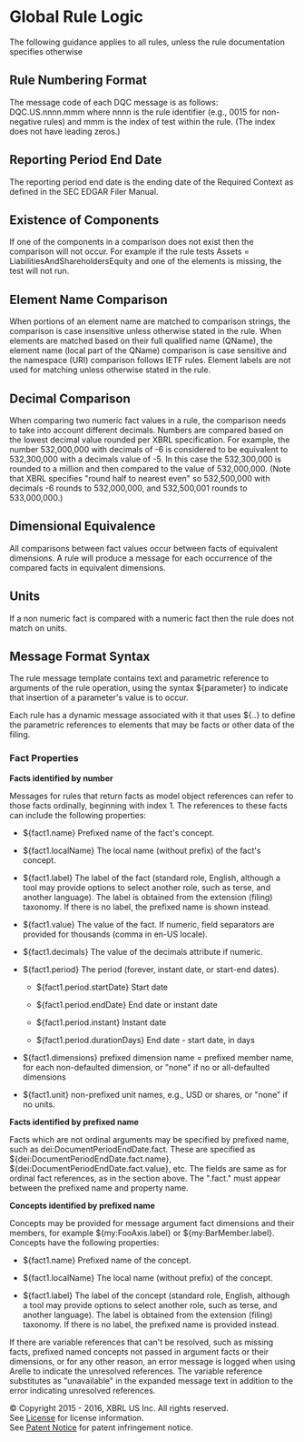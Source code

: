 # Global Rule Logic

The following guidance applies to all rules, unless the rule documentation specifies otherwise

## Rule Numbering Format

The message code of each DQC message is as follows:  DQC.US.nnnn.mmm where nnnn is the rule identifier (e.g., 0015 for non-negative rules) and mmm is the index of test within the rule. (The index does not have leading zeros.)

## Reporting Period End Date

The reporting period end date is the ending date of the Required Context as defined in the SEC EDGAR Filer Manual.

## Existence of Components

If one of the components in a comparison does not exist then the comparison will not occur. For example if the rule tests Assets = LiabilitiesAndShareholdersEquity and one of the elements is missing, the test will not run. 

## Element Name Comparison

When portions of an element name are matched to comparison strings, the comparison is case insensitive unless otherwise stated in the rule. When elements are matched based on their full qualified name (QName), the element name (local part of the QName) comparison is case sensitive and the namespace (URI) comparison follows IETF rules. Element labels are not used for matching unless otherwise stated in the rule.

## Decimal Comparison

When comparing two numeric fact values in a rule, the comparison needs to take into account different decimals. Numbers are compared based on the lowest decimal value rounded per XBRL specification. For example, the number 532,000,000 with decimals of -6 is considered to be equivalent to 532,300,000 with a decimals value of -5. In this case the 532,300,000 is rounded to a million and then compared to the value of 532,000,000.  (Note that XBRL specifies "round half to nearest even" so 532,500,000 with decimals -6 rounds to 532,000,000, and 532,500,001 rounds to 533,000,000.)

## Dimensional Equivalence

All comparisons between fact values occur between facts of equivalent dimensions.  A rule will produce a message for each occurrence of the compared facts in equivalent dimensions.

## Units

If a non numeric fact is compared with a numeric fact then the rule does not match on units. 

## Message Format Syntax

The rule message template contains text and parametric reference to arguments of the rule operation, using the syntax ${parameter} to indicate that insertion of a parameter's value is to occur.  

Each rule has a dynamic message associated with it that uses ${..} to define the parametric references to elements that may be facts or other data of the filing.

### Fact Properties

**Facts identified by number**

Messages for rules that return facts as model object references can refer to those facts ordinally, beginning with index 1. The references to these facts can include the following properties:

* ${fact1.name}  Prefixed name of the fact's concept.

* ${fact1.localName}  The local name (without prefix) of the fact's concept.

* ${fact1.label}  The label of the fact (standard role, English, although a tool may provide options to select another role, such as terse, and another language).  The label is obtained from the extension (filing) taxonomy.  If there is no label, the prefixed name is shown instead.

* ${fact1.value}  The value of the fact.  If numeric, field separators are provided for thousands (comma in en-US locale).   

* ${fact1.decimals}  The value of the decimals attribute if numeric.

* ${fact1.period}  The period (forever, instant date, or start-end dates).

    * ${fact1.period.startDate}  Start date

    * ${fact1.period.endDate}  End date or instant date

    * ${fact1.period.instant}  Instant date

    * ${fact1.period.durationDays}  End date - start date, in days

* ${fact1.dimensions}  prefixed dimension name = prefixed member name, for each non-defaulted dimension, or "none" if no or all-defaulted dimensions

* ${fact1.unit}  non-prefixed unit names, e.g., USD or shares, or "none" if no units.

**Facts identified by prefixed name**

Facts which are not ordinal arguments may be specified by prefixed name, such as dei:DocumentPeriodEndDate.fact.  These are specified as ${dei:DocumentPeriodEndDate.fact.name}, ${dei:DocumentPeriodEndDate.fact.value}, etc.  The fields are same as for ordinal fact references, as in the section above. The ".fact." must appear between the prefixed name and property name.

**Concepts identified by prefixed name**

Concepts may be provided for message argument fact dimensions and their members, for example ${my:FooAxis.label} or ${my:BarMember.label}.  Concepts have the following properties:

* ${fact1.name}  Prefixed name of the concept.

* ${fact1.localName}  The local name (without prefix) of the concept.

* ${fact1.label}  The label of the concept (standard role, English, although a tool may provide options to select another role, such as terse, and another language).  The label is obtained from the extension (filing) taxonomy.  If there is no label, the prefixed name is provided instead.

If there are variable references that can't be resolved, such as missing facts, prefixed named concepts not passed in argument facts or their dimensions, or for any other reason, an error message is logged when using Arelle to indicate the unresolved references.  The variable reference substitutes as "unavailable" in the expanded message text in addition to the error indicating unresolved references.


© Copyright 2015 - 2016, XBRL US Inc. All rights reserved.   
See [License](https://xbrl.us/dqc-license) for license information.  
See [Patent Notice](https://xbrl.us/dqc-patent) for patent infringement notice.

